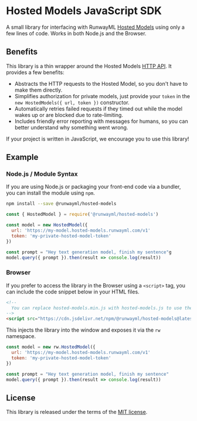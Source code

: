 # Hosted Models JavaScript SDK

A small library for interfacing with RunwayML [Hosted Models](https://learn.runwayml.com/#/how-to/hosted-models) using only a few lines of code. Works in both Node.js and the Browser.

## Benefits

This library is a thin wrapper around the Hosted Models [HTTP API](https://learn.runwayml.com/#/how-to/hosted-models?id=http-api). It provides a few benefits:

- Abstracts the HTTP requests to the Hosted Model, so you don't have to make them directly.
- Simplifies authorization for private models, just provide your `token` in the `new HostedModels({ url, token })` constructor.
- Automatically retries failed requests if they timed out while the model wakes up or are blocked due to rate-limiting.
- Includes friendly error reporting with messages for humans, so you can better understand why something went wrong.

If your project is written in JavaScript, we encourage you to use this library!

## Example

### Node.js / Module Syntax

If you are using Node.js or packaging your front-end code via a bundler, you can install the module using `npm`.

```bash
npm install --save @runwayml/hosted-models
```

```javascript
const { HostedModel } = require('@runwayml/hosted-models')

const model = new HostedModel({
  url: 'https://my-model.hosted-models.runwayml.com/v1'
  token: 'my-private-hosted-model-token'
})

const prompt = "Hey text generation model, finish my sentence"g
model.query({ prompt }).then(result => console.log(result))
```

### Browser

If you prefer to access the library in the Browser using a `<script>` tag, you can include the code snippet below in your HTML files.

```html
<!--
  You can replace hosted-models.min.js with hosted-models.js to use the non-minified version if you prefer
-->
<script src="https://cdn.jsdelivr.net/npm/@runwayml/hosted-models@latest/dist/hosted-models.min.js"></script>
```

This injects the library into the window and exposes it via the `rw` namespace.

```javascript
const model = new rw.HostedModel({
  url: 'https://my-model.hosted-models.runwayml.com/v1'
  token: 'my-private-hosted-model-token'
})

const prompt = "Hey text generation model, finish my sentence"
model.query({ prompt }).then(result => console.log(result))
```

## License

This library is released under the terms of the [MIT license](LICENSE).
